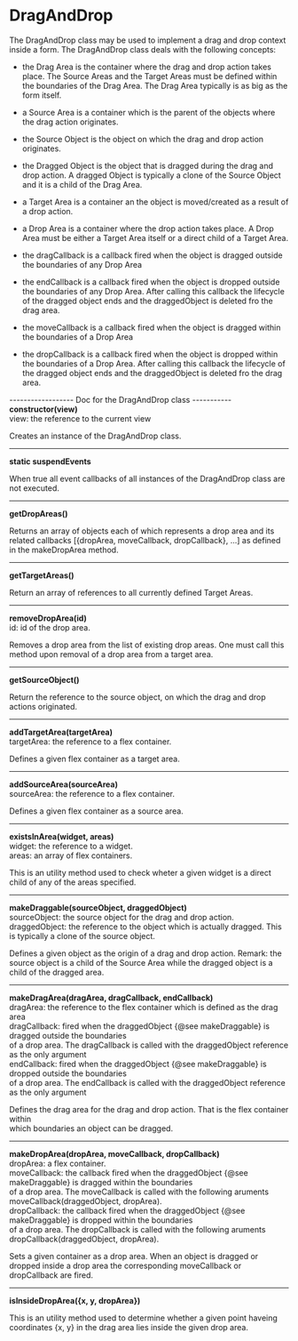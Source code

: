 # DragAndDrop
The DragAndDrop class may be used to implement a drag and drop context inside a form.
The DragAndDrop class deals with the following concepts:

- the Drag Area is the container where the drag and drop action takes place. The Source Areas and the Target Areas must be defined
within the boundaries of the Drag Area. The Drag Area typically is as big as the form itself.

- a Source Area is a container which is the parent of the objects where the drag action originates. 

- the Source Object is the object on which the drag and drop action originates. 

- the Dragged Object is the object that is dragged during the drag and drop action. 
A dragged Object is typically a clone of the Source Object and it is a child of the Drag Area.

- a Target Area is a container an the object is moved/created as a result of a drop action. 

- a Drop Area is a container where the drop action takes place. A Drop Area must be either a Target Area itself
or a direct child of a Target Area.

- the dragCallback is a callback fired when the object is dragged outside the boundaries of any Drop Area

- the endCallback is a callback fired when the object is dropped outside the boundaries of any Drop Area. After calling
this callback the lifecycle of the dragged object ends and the draggedObject is deleted fro the drag area.

- the moveCallback is a callback fired when the object is dragged within the boundaries of a Drop Area

- the dropCallback is a callback fired when the object is dropped within the boundaries of a Drop Area. After calling
this callback the lifecycle of the dragged object ends and the draggedObject is deleted fro the drag area.

------------------ Doc for the DragAndDrop class -----------<br>
<b>constructor(view)</b><br>
view: the reference to the current view

Creates an instance of the DragAndDrop class.

---
<b>static suspendEvents</b>

When true all event callbacks of all instances of the DragAndDrop class are not executed. 

---
<b>getDropAreas()</b>

Returns an array of objects each of which represents a drop area and its related callbacks
[{dropArea, moveCallback, dropCallback}, ...] as defined in the makeDropArea method.

---
<b>getTargetAreas()</b>
  
Return an array of references to all currently defined Target Areas.

---
<b>removeDropArea(id)</b><br>
id: id of the drop area.

Removes a drop area from the list of existing drop areas. One must call this method upon
removal of a drop area from a target area.

---
<b>getSourceObject()</b>

Return the reference to the source object, on which the drag and drop actions originated.

---
<b>addTargetArea(targetArea)</b><br>
targetArea: the reference to a flex container.

Defines a given flex container as a target area.

---
<b>addSourceArea(sourceArea)</b><br>
sourceArea: the reference to a flex container.

Defines a given flex container as a source area.

---
<b>existsInArea(widget, areas)</b><br>
widget: the reference to a widget.<br>
areas: an array of flex containers.

This is an utility method used to check wheter a given widget is a direct child of any of the areas specified.

---
<b>makeDraggable(sourceObject, draggedObject)</b><br>
sourceObject: the source object for the drag and drop action.<br>
draggedObject: the reference to the object which is actually dragged. This is typically a clone of the source object.

Defines a given object as the origin of a drag and drop action.
Remark: the source object is a child of the Source Area while the dragged object is a child of the dragged area.

---
<b>makeDragArea(dragArea, dragCallback, endCallback)</b><br>
dragArea: the reference to the flex container which is defined as the drag area<br>
dragCallback: fired when the draggedObject {@see makeDraggable} is dragged outside the boundaries<br>
  of a drop area. The dragCallback is called with the draggedObject reference as the only argument<br>
  endCallback: fired when the draggedObject {@see makeDraggable} is dropped outside the boundaries<br>
  of a drop area. The endCallback is called with the draggedObject reference as the only argument<br>

Defines the drag area for the drag and drop action. That is the flex container within<br> 
which boundaries an object can be dragged.

---
<b>makeDropArea(dropArea, moveCallback, dropCallback)</b><br>
dropArea: a flex container.<br>
moveCallback: the callback fired when the draggedObject {@see makeDraggable} is dragged within the boundaries<br>
  of a drop area. The moveCallback is called with the following aruments moveCallback(draggedObject, dropArea).<br>
dropCallback: the callback fired when the draggedObject {@see makeDraggable} is dropped within the boundaries<br>
  of a drop area. The dropCallback is called with the following aruments dropCallback(draggedObject, dropArea).<br>

Sets a given container as a drop area. When an object is dragged or dropped inside a drop area 
the corresponding moveCallback or dropCallback are fired.

---
<b>isInsideDropArea({x, y, dropArea})</b>

This is an utility method used to determine whether a given point haveing coordinates {x, y}
in the drag area lies inside the given drop area.

